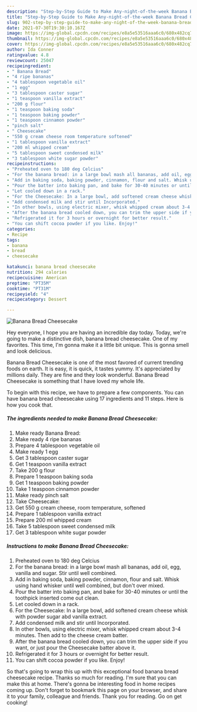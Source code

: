 ```yaml
---
description: "Step-by-Step Guide to Make Any-night-of-the-week Banana Bread Cheesecake"
title: "Step-by-Step Guide to Make Any-night-of-the-week Banana Bread Cheesecake"
slug: 902-step-by-step-guide-to-make-any-night-of-the-week-banana-bread-cheesecake
date: 2021-07-30T19:30:10.167Z
image: https://img-global.cpcdn.com/recipes/e8a5e53516aaa6c0/680x482cq70/banana-bread-cheesecake-recipe-main-photo.jpg
thumbnail: https://img-global.cpcdn.com/recipes/e8a5e53516aaa6c0/680x482cq70/banana-bread-cheesecake-recipe-main-photo.jpg
cover: https://img-global.cpcdn.com/recipes/e8a5e53516aaa6c0/680x482cq70/banana-bread-cheesecake-recipe-main-photo.jpg
author: Ida Conner
ratingvalue: 4.8
reviewcount: 25047
recipeingredient:
- " Banana Bread"
- "4 ripe bananas"
- "4 tablespoon vegetable oil"
- "1 egg"
- "3 tablespoon caster sugar"
- "1 teaspoon vanilla extract"
- "200 g flour"
- "1 teaspoon baking soda"
- "1 teaspoon baking powder"
- "1 teaspoon cinnamon powder"
- "pinch salt"
- " Cheesecake"
- "550 g cream cheese room temperature softened"
- "1 tablespoon vanilla extract"
- "200 ml whipped cream"
- "5 tablespoon sweet condensed milk"
- "3 tablespoon white sugar powder"
recipeinstructions:
- "Preheated oven to 180 deg Celcius"
- "For the banana bread: in a large bowl mash all bananas, add oil, egg, vanilla and sugar. Stir until well combined."
- "Add in baking soda, baking powder, cinnamon, flour and salt. Whisk using hand whisker until well combined, but don&#39;t over mixed."
- "Pour the batter into baking pan, and bake for 30-40 minutes or until the toothpick inserted come out clean."
- "Let cooled down in a rack."
- "For the Cheesecake: In a large bowl, add softened cream cheese whisk with powder sugar abd vanilla extract."
- "Add condensed milk and stir until Incorporated."
- "In other bowls, using electric mixer, whisk whipped cream about 3-4 minutes. Then add to the cheese cream batter."
- "After the banana bread cooled down, you can trim the upper side if you want, or just pour the Cheesecake batter above it."
- "Refrigerated it for 3 hours or overnight for better result."
- "You can shift cocoa powder if you like. Enjoy!"
categories:
- Recipe
tags:
- banana
- bread
- cheesecake

katakunci: banana bread cheesecake 
nutrition: 294 calories
recipecuisine: American
preptime: "PT35M"
cooktime: "PT31M"
recipeyield: "4"
recipecategory: Dessert

---
```



![Banana Bread Cheesecake](https://img-global.cpcdn.com/recipes/e8a5e53516aaa6c0/680x482cq70/banana-bread-cheesecake-recipe-main-photo.jpg)

Hey everyone, I hope you are having an incredible day today. Today, we're going to make a distinctive dish, banana bread cheesecake. One of my favorites. This time, I'm gonna make it a little bit unique. This is gonna smell and look delicious.

Banana Bread Cheesecake is one of the most favored of current trending foods on earth. It is easy, it is quick, it tastes yummy. It's appreciated by millions daily. They are fine and they look wonderful. Banana Bread Cheesecake is something that I have loved my whole life.




To begin with this recipe, we have to prepare a few components. You can have banana bread cheesecake using 17 ingredients and 11 steps. Here is how you cook that.

<!--inarticleads1-->

##### The ingredients needed to make Banana Bread Cheesecake:

1. Make ready  Banana Bread:
1. Make ready 4 ripe bananas
1. Prepare 4 tablespoon vegetable oil
1. Make ready 1 egg
1. Get 3 tablespoon caster sugar
1. Get 1 teaspoon vanilla extract
1. Take 200 g flour
1. Prepare 1 teaspoon baking soda
1. Get 1 teaspoon baking powder
1. Take 1 teaspoon cinnamon powder
1. Make ready pinch salt
1. Take  Cheesecake:
1. Get 550 g cream cheese, room temperature, softened
1. Prepare 1 tablespoon vanilla extract
1. Prepare 200 ml whipped cream
1. Take 5 tablespoon sweet condensed milk
1. Get 3 tablespoon white sugar powder




<!--inarticleads2-->

##### Instructions to make Banana Bread Cheesecake:

1. Preheated oven to 180 deg Celcius
1. For the banana bread: in a large bowl mash all bananas, add oil, egg, vanilla and sugar. Stir until well combined.
1. Add in baking soda, baking powder, cinnamon, flour and salt. Whisk using hand whisker until well combined, but don&#39;t over mixed.
1. Pour the batter into baking pan, and bake for 30-40 minutes or until the toothpick inserted come out clean.
1. Let cooled down in a rack.
1. For the Cheesecake: In a large bowl, add softened cream cheese whisk with powder sugar abd vanilla extract.
1. Add condensed milk and stir until Incorporated.
1. In other bowls, using electric mixer, whisk whipped cream about 3-4 minutes. Then add to the cheese cream batter.
1. After the banana bread cooled down, you can trim the upper side if you want, or just pour the Cheesecake batter above it.
1. Refrigerated it for 3 hours or overnight for better result.
1. You can shift cocoa powder if you like. Enjoy!




So that's going to wrap this up with this exceptional food banana bread cheesecake recipe. Thanks so much for reading. I'm sure that you can make this at home. There's gonna be interesting food in home recipes coming up. Don't forget to bookmark this page on your browser, and share it to your family, colleague and friends. Thank you for reading. Go on get cooking!
